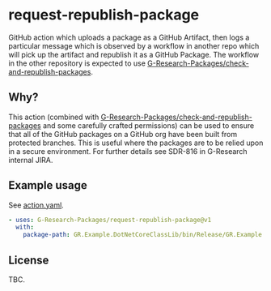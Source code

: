 # request-republish-package

GitHub action which uploads a package as a GitHub Artifact, then logs a particular message which is observed by a workflow in another repo which will pick up the artifact and republish it as a GitHub Package. The workflow in the other repository is expected to use [G-Research-Packages/check-and-republish-packages](https://github.com/G-Research-Packages/check-and-republish-packages).

## Why?

This action (combined with [G-Research-Packages/check-and-republish-packages](https://github.com/G-Research-Packages/check-and-republish-packages) and some carefully crafted permissions)
can be used to ensure that all of the GitHub packages on a GitHub org have been built from protected branches. This is useful where the packages are to be relied upon in a
secure environment. For further details see SDR-816 in G-Research internal JIRA.

## Example usage

See [action.yaml](action.yaml).

```yaml
- uses: G-Research-Packages/request-republish-package@v1
  with:
    package-path: GR.Example.DotNetCoreClassLib/bin/Release/GR.Example.DotNetCoreClassLib.*.nupkg
```

## License

TBC.
